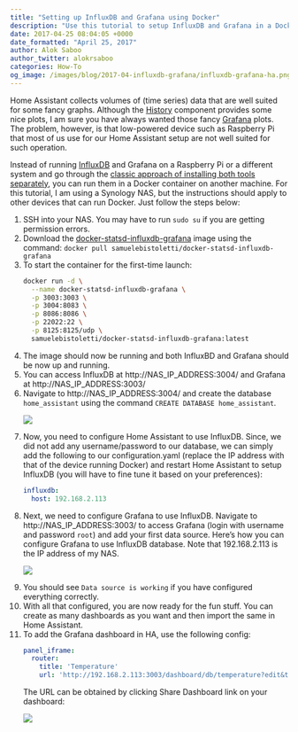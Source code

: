 ```yaml
---
title: "Setting up InfluxDB and Grafana using Docker"
description: "Use this tutorial to setup InfluxDB and Grafana in a Docker container and use it with Home Assistant."
date: 2017-04-25 08:04:05 +0000
date_formatted: "April 25, 2017"
author: Alok Saboo
author_twitter: alokrsaboo
categories: How-To
og_image: /images/blog/2017-04-influxdb-grafana/influxdb-grafana-ha.png
---
```


Home Assistant collects volumes of (time series) data that are well suited for some fancy graphs. Although the [History](/integrations/history/) component provides some nice plots, I am sure you have always wanted those fancy [Grafana](https://grafana.com/) plots. The problem, however, is that low-powered device such as Raspberry Pi that most of us use for our Home Assistant setup are not well suited for such operation.

Instead of running [InfluxDB](https://www.influxdata.com/) and Grafana on a Raspberry Pi or a different system and go through the [classic approach of installing both tools separately](/blog/2015/12/07/influxdb-and-grafana/), you can run them in a Docker container on another machine. For this tutorial, I am using a Synology NAS, but the instructions should apply to other devices that can run Docker. Just follow the steps below:

1.	SSH into your NAS. You may have to run `sudo su` if you are getting permission errors.
2.	Download the [docker-statsd-influxdb-grafana]( https://hub.docker.com/r/samuelebistoletti/docker-statsd-influxdb-grafana/) image using the command:
`docker pull samuelebistoletti/docker-statsd-influxdb-grafana`
3.	To start the container for the first-time launch:
    ```bash
    docker run -d \
      --name docker-statsd-influxdb-grafana \
      -p 3003:3003 \
      -p 3004:8083 \
      -p 8086:8086 \
      -p 22022:22 \
      -p 8125:8125/udp \
      samuelebistoletti/docker-statsd-influxdb-grafana:latest
    ```
4.	The image should now be running and both InfluxBD and Grafana should be now up and running.
5.	You can access InfluxDB at http://NAS_IP_ADDRESS:3004/ and Grafana at http://NAS_IP_ADDRESS:3003/
6.	Navigate to http://NAS_IP_ADDRESS:3004/ and create the database `home_assistant` using the command `CREATE DATABASE home_assistant`.
    <p class='img'>
      <img src='/images/blog/2017-04-influxdb-grafana/create_HA_database.png' />
    </p>
7.	Now, you need to configure Home Assistant to use InfluxDB. Since, we did not add any username/password to our database, we can simply add the following to our configuration.yaml (replace the IP address with that of the device running Docker) and restart Home Assistant to setup InfluxDB (you will have to fine tune it based on your preferences):
    ```yaml
    influxdb:
      host: 192.168.2.113
    ```
8.	Next, we need to configure Grafana to use InfluxDB. Navigate to http://NAS_IP_ADDRESS:3003/ to access Grafana (login with username and password `root`) and add your first data source. Here’s how you can configure Grafana to use InfluxDB database. Note that 192.168.2.113 is the IP address of my NAS.
    <p class='img'>
      <img src='/images/blog/2017-04-influxdb-grafana/add_data_source.png' />
    </p>
9.	You should see `Data source is working` if you have configured everything correctly.
10.	With all that configured, you are now ready for the fun stuff. You can create as many dashboards as you want and then import the same in Home Assistant.
11.	To add the Grafana dashboard in HA, use the following config:
    ```yaml
    panel_iframe:
      router:
        title: 'Temperature'
        url: 'http://192.168.2.113:3003/dashboard/db/temperature?edit&tab=time%20range'
    ```
    The URL can be obtained by clicking Share Dashboard link on your dashboard:
    <p class='img'>
      <img src='/images/blog/2017-04-influxdb-grafana/share_dashboard.png' />
    </p>
